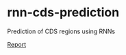 # rnn-cds-prediction
Prediction of CDS regions using RNNs

[Report](http://www.saket-choudhary.me/rnn-cds-prediction/predicting-protein-coding.pdf)

